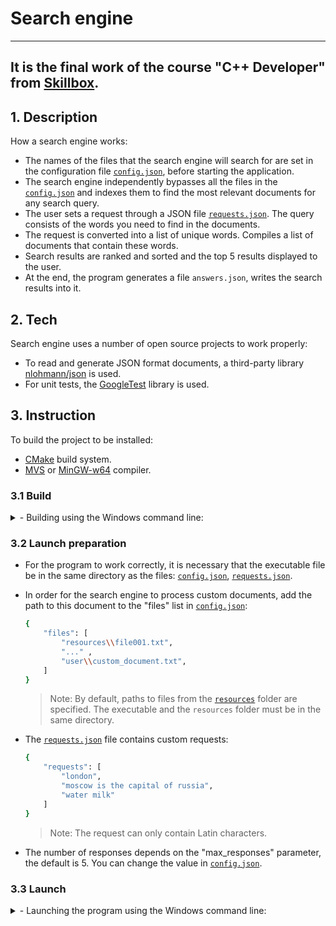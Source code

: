 #  Search engine
***
## It is the final work of the course "C++ Developer" from [Skillbox](https://skillbox.ru).

## 1. Description
How a search engine works:
- The names of the files that the search engine will search for are set in the configuration file [`config.json`](https://github.com/vimcomes/search_engine/blob/main/config.json), before starting the application.
- The search engine independently bypasses all the files in the [`config.json`](https://github.com/vimcomes/search_engine/blob/main/config.json) and indexes them to find the most relevant documents for any search query.
- The user sets a request through a JSON file [`requests.json`](https://github.com/vimcomes/search_engine/blob/main/requests.json). The query consists of the words you need to find in the documents.
- The request is converted into a list of unique words. Compiles a list of documents that contain these words.
- Search results are ranked and sorted and the top 5 results displayed to the user.
- At the end, the program generates a file `answers.json`, writes the search results into it.

## 2. Tech
Search engine uses a number of open source projects to work properly:
- To read and generate JSON format documents, a third-party library [nlohmann/json](https://github.com/nlohmann/json) is used.
- For unit tests, the [GoogleTest](https://github.com/google/googletest) library is used.

## 3. Instruction

To build the project to be installed:
- [CMake](https://cmake.org/download/) build system.
- [MVS](https://visualstudio.microsoft.com/ru/downloads/) or [MinGW-w64](https://www.mingw-w64.org/downloads/#mingw-builds) compiler.

### 3.1 Build

  <details>
  <summary> - Building using the Windows command line:</summary>
  <br>

  - From the command line, navigate to the project's root directory `C:\...\search_engine` and create a build directory:

    ```sh
    mkdir build
    ```
  - Next, navigate to the build directory and run CMake to configure the project and generate a native build system:

    ```sh
    cd build
    cmake ..
    ```

  - Then call that build system to actually compile/link the project:

    ```sh
    cmake --build .
    ```

  - Upon completion of the compilation process, the executable file `SearchEngine.exe` will appear in the `..\search_engine\build` folder if you are using the MinGW-w64 compiler, and `..\search_engine\build\Debug` for MVS compiler.

  </details>

### 3.2 Launch preparation

- For the program to work correctly, it is necessary that the executable file be in the same directory as the files: [`config.json`](https://github.com/vimcomes/search_engine/blob/main/config.json), [`requests.json`](https://github.com/vimcomes/search_engine/blob/main/requests.json).

- In order for the search engine to process custom documents, add the path to this document to the "files" list in [`config.json`](https://github.com/vimcomes/search_engine/blob/main/config.json):
   ```sh
   {
       "files": [
           "resources\\file001.txt",
           "..." ,
           "user\\custom_document.txt",
       ]
   }
   ```
   > Note: By default, paths to files from the [`resources`](https://github.com/vimcomes/search_engine/tree/main/resources) folder are specified. The executable and the `resources` folder must be in the same directory.


- The [`requests.json`](https://github.com/vimcomes/search_engine/blob/main/requests.json) file contains custom requests:
   ```sh
   {
       "requests": [
           "london",
           "moscow is the capital of russia",
           "water milk"
       ]
   }
   ```
   > Note: The request can only contain Latin characters.

- The number of responses depends on the "max_responses" parameter, the default is 5. You can change the value in [`config.json`](https://github.com/vimcomes/search_engine/blob/main/config.json).

### 3.3 Launch

  <details>
  <summary> - Launching the program using the Windows command line:</summary>
  <br>

  - From the command line, change to the directory containing the `SearchEngine.exe` executable and enter:

    ```sh
    SearchEngine
    ```

    If the conditions described in paragraph 3.2 have been met, then the search results will be written to the `answers.json` file and displayed in the console, as shown below:

    ```sh
    Started execution SearchEngine v1.0
    Max responses: 5

    request001:
      result: true
      relevance:
        docID: 0, rank: 1

    request002:
      result: true
      relevance:
        docID: 7, rank: 1
        docID: 14, rank: 1
        docID: 0, rank: 0.666667
        docID: 1, rank: 0.666667
        docID: 2, rank: 0.666667

    request003:
      result: false

    Enter "exit" to exit the program:
    ```


  - To exit the program, enter `exit` at the command line.

  </details>